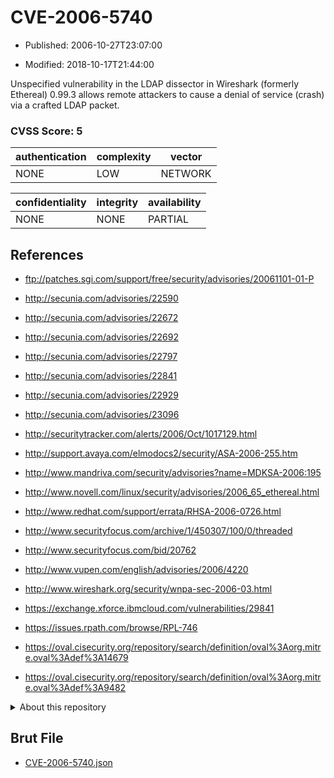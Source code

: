 # CVE-2006-5740

- Published: 2006-10-27T23:07:00

- Modified: 2018-10-17T21:44:00

Unspecified vulnerability in the LDAP dissector in Wireshark (formerly Ethereal) 0.99.3 allows remote attackers to cause a denial of service (crash) via a crafted LDAP packet.

### CVSS Score: **5**

| authentication | complexity | vector |
| --- | --- | --- |
| NONE | LOW | NETWORK |

| confidentiality | integrity | availability |
| --- | --- | --- |
| NONE | NONE | PARTIAL |

## References

* ftp://patches.sgi.com/support/free/security/advisories/20061101-01-P

* http://secunia.com/advisories/22590

* http://secunia.com/advisories/22672

* http://secunia.com/advisories/22692

* http://secunia.com/advisories/22797

* http://secunia.com/advisories/22841

* http://secunia.com/advisories/22929

* http://secunia.com/advisories/23096

* http://securitytracker.com/alerts/2006/Oct/1017129.html

* http://support.avaya.com/elmodocs2/security/ASA-2006-255.htm

* http://www.mandriva.com/security/advisories?name=MDKSA-2006:195

* http://www.novell.com/linux/security/advisories/2006_65_ethereal.html

* http://www.redhat.com/support/errata/RHSA-2006-0726.html

* http://www.securityfocus.com/archive/1/450307/100/0/threaded

* http://www.securityfocus.com/bid/20762

* http://www.vupen.com/english/advisories/2006/4220

* http://www.wireshark.org/security/wnpa-sec-2006-03.html

* https://exchange.xforce.ibmcloud.com/vulnerabilities/29841

* https://issues.rpath.com/browse/RPL-746

* https://oval.cisecurity.org/repository/search/definition/oval%3Aorg.mitre.oval%3Adef%3A14679

* https://oval.cisecurity.org/repository/search/definition/oval%3Aorg.mitre.oval%3Adef%3A9482

<details>
<summary>About this repository</summary> 

  This repository is part of the project [Live Hack CVE](https://github.com/Live-Hack-CVE). Main website can be found [www.live-hack.org](https://www.live-hack.org) 
  
  Made by [Sn0wAlice](https://github.com/Sn0wAlice) for the people that care about security and need to have a feed of the latest CVEs. Hope you enjoy it, don't forget to star the repo and follow me on [Twitter](https://twitter.com/Sn0wAlice) and [Github](https://github.com/Sn0wAlice). And that is my [personnal website](https://www.alice-snow.me/)

  - [Home Page](https://github.com/Live-Hack-CVE)
  - [Framework](https://github.com/Live-Hack-CVE/cve-framework)
  - [CVE database](https://github.com/Live-Hack-CVE/full_database)
  - [Changelog](https://github.com/Live-Hack-CVE/Changelog)
</details>

## Brut File

* [CVE-2006-5740.json](https://raw.githubusercontent.com/Live-Hack-CVE/full_database/main/cves/2006/CVE-2006-5740.json)

